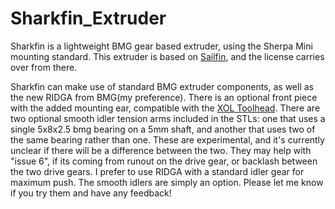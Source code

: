 # Sharkfin_Extruder
Sharkfin is a lightweight BMG gear based extruder, using the Sherpa Mini mounting standard.  This extruder is based on [Sailfin](https://github.com/CroXY3D/Sailfin-Extruder), and the license carries over from there.

Sharkfin can make use of standard BMG extruder components, as well as the new RIDGA from BMG(my preference). There is an optional front piece with the added mounting ear, compatible with the [XOL Toolhead](https://github.com/Armchair-Engineering/Xol-Toolhead).  There are two optional smooth idler tension arms included in the STLs: one that uses a single 5x8x2.5 bmg bearing on a 5mm shaft, and another that uses two of the same bearing rather than one.  These are experimental, and it's currently unclear if there will be a difference between the two.  They may help with "issue 6", if its coming from runout on the drive gear, or backlash between the two drive gears.  I prefer to use RIDGA with a standard idler gear for maximum push.  The smooth idlers are simply an option. Please let me know if you try them and have any feedback!

